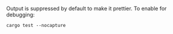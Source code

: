Output is suppressed by default to make it prettier. To enable for debugging:

```
cargo test --nocapture
```

